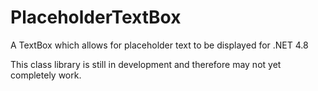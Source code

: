 # PlaceholderTextBox
A TextBox which allows for placeholder text to be displayed for .NET 4.8

This class library is still in development and therefore may not yet completely work.